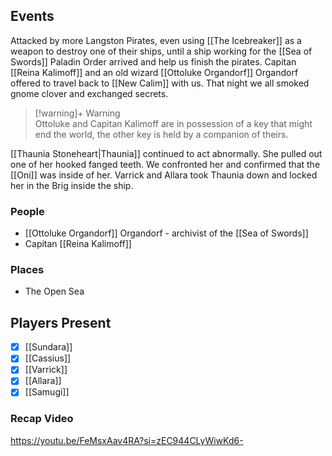 ## Events
Attacked by more Langston Pirates, even using [[The Icebreaker]] as a weapon to destroy one of their ships, until a ship working for the [[Sea of Swords]] Paladin Order arrived and help us finish the pirates. Capitan [[Reina Kalimoff]] and an old wizard [[Ottoluke Organdorf]] Organdorf offered to travel back to [[New Calim]] with us. That night we all smoked gnome clover and exchanged secrets.

> [!warning]+ Warning  
> Ottoluke and Capitan Kalimoff are in possession of a key that might end the world, the other key is held by a companion of theirs. 

[[Thaunia Stoneheart|Thaunia]] continued to act abnormally. She pulled out one of her hooked fanged teeth. We confronted her and confirmed that the [[Oni]] was inside of her. Varrick and Allara took Thaunia down and locked her in the Brig inside the ship.

### People
- [[Ottoluke Organdorf]] Organdorf - archivist of the [[Sea of Swords]] 
- Capitan [[Reina Kalimoff]] 

### Places 
- The Open Sea

## Players Present
- [x] [[Sundara]] 
- [x] [[Cassius]] 
- [x] [[Varrick]] 
- [x] [[Allara]] 
- [x] [[Samugi]] 

### Recap Video

https://youtu.be/FeMsxAav4RA?si=zEC944CLyWiwKd6-